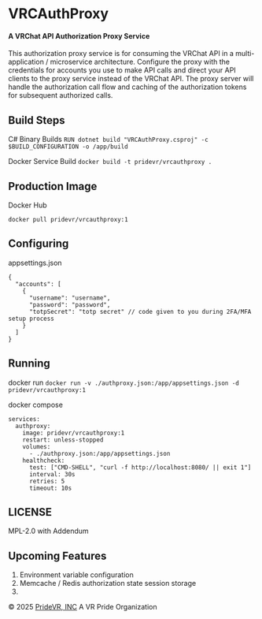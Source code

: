 # VRCAuthProxy
#### A VRChat API Authorization Proxy Service

This authorization proxy service is for consuming the VRChat API in a multi-application / microservice architecture. Configure the proxy with the credentials for accounts you use to make API calls and direct your API clients to the proxy service instead of the VRChat API. The proxy server will handle the authorization call flow and caching of the authorization tokens for subsequent authorized calls.

## Build Steps
C# Binary Builds
`RUN dotnet build "VRCAuthProxy.csproj" -c $BUILD_CONFIGURATION -o /app/build`

Docker Service Build
`docker build -t pridevr/vrcauthproxy .`

## Production Image
Docker Hub
```
docker pull pridevr/vrcauthproxy:1
```

## Configuring
appsettings.json
```
{
  "accounts": [
    {
      "username": "username",
      "password": "password", 
      "totpSecret": "totp secret" // code given to you during 2FA/MFA setup process
    }
  ]
}
```

## Running
docker run
`docker run -v ./authproxy.json:/app/appsettings.json -d pridevr/vrcauthproxy:1`

docker compose 
```
services:
  authproxy:
    image: pridevr/vrcauthproxy:1
    restart: unless-stopped
    volumes:
      - ./authproxy.json:/app/appsettings.json
    healthcheck:
      test: ["CMD-SHELL", "curl -f http://localhost:8080/ || exit 1"]
      interval: 30s
      retries: 5
      timeout: 10s
```


## LICENSE
MPL-2.0 with Addendum

## Upcoming Features
1. Environment variable configuration
2. Memcache / Redis authorization state session storage
3. 

© 2025 [PrideVR, INC](https://pridevr.org)
A VR Pride Organization